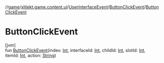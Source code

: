 //[game](../../../../index.md)/[xlitekt.game.content.ui](../../index.md)/[UserInterfaceEvent](../index.md)/[ButtonClickEvent](index.md)/[ButtonClickEvent](-button-click-event.md)

# ButtonClickEvent

[jvm]\
fun [ButtonClickEvent](-button-click-event.md)(index: [Int](https://kotlinlang.org/api/latest/jvm/stdlib/kotlin/-int/index.html), interfaceId: [Int](https://kotlinlang.org/api/latest/jvm/stdlib/kotlin/-int/index.html), childId: [Int](https://kotlinlang.org/api/latest/jvm/stdlib/kotlin/-int/index.html), slotId: [Int](https://kotlinlang.org/api/latest/jvm/stdlib/kotlin/-int/index.html), itemId: [Int](https://kotlinlang.org/api/latest/jvm/stdlib/kotlin/-int/index.html), action: [String](https://kotlinlang.org/api/latest/jvm/stdlib/kotlin/-string/index.html))
